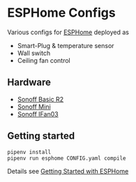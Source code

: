 # ESPHome Configs

Various configs for [ESPHome](https://esphome.io/) deployed as

* Smart-Plug & temperature sensor
* Wall switch
* Ceiling fan control

## Hardware

* [Sonoff Basic R2](https://sonoff.tech/product/wifi-diy-smart-switches/basicr2)
* [Sonoff Mini](https://sonoff.tech/product/wifi-diy-smart-switches/sonoff-mini)
* [Sonoff IFan03](https://sonoff.tech/product/wifi-diy-smart-switches/ifan03)

## Getting started

```shell
pipenv install
pipenv run esphome CONFIG.yaml compile
```
Details see [Getting Started with ESPHome](https://esphome.io/guides/getting_started_command_line.html)